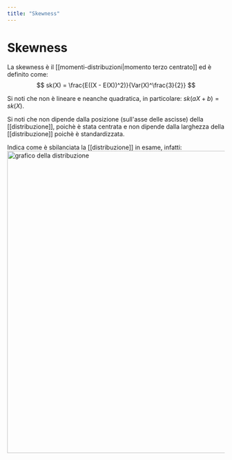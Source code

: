 ```yaml
---
title: "Skewness"
---
```

# Skewness
La skewness è il [[momenti-distribuzioni|momento terzo centrato]] ed è definito come:
$$
    sk(X) = \frac{E((X - E(X))^2)}{Var(X)^\frac{3}{2}}
$$

Si noti che non è lineare e neanche quadratica, in particolare: $sk(aX + b) = sk(X)$.

Si noti che non dipende dalla posizione (sull'asse delle ascisse) della [[distribuzione]], poichè è stata centrata e non dipende dalla larghezza della [[distribuzione]] poichè è standardizzata.

Indica come è sbilanciata la [[distribuzione]] in esame, infatti:
<img src="https://upload.wikimedia.org/wikipedia/commons/c/cc/Relationship_between_mean_and_median_under_different_skewness.png" alt="grafico della distribuzione" width=700>

